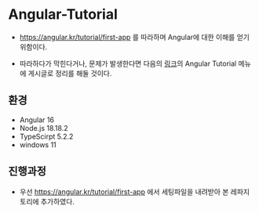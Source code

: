 # Angular-Tutorial

- https://angular.kr/tutorial/first-app 를 따라하며 Angular에 대한 이해를 얻기 위함이다.

- 따라하다가 막힌다거나, 문제가 발생한다면 다음의 [링크](https://blog.naver.com/smh1141)의 Angular Tutorial 메뉴에 게시글로 정리를 해둘 것이다.

## 환경
- Angular 16
- Node.js 18.18.2
- TypeScirpt 5.2.2
- windows 11


## 진행과정
- 우선 https://angular.kr/tutorial/first-app 에서 세팅파일을 내려받아 본 레파지토리에 추가하였다. 
